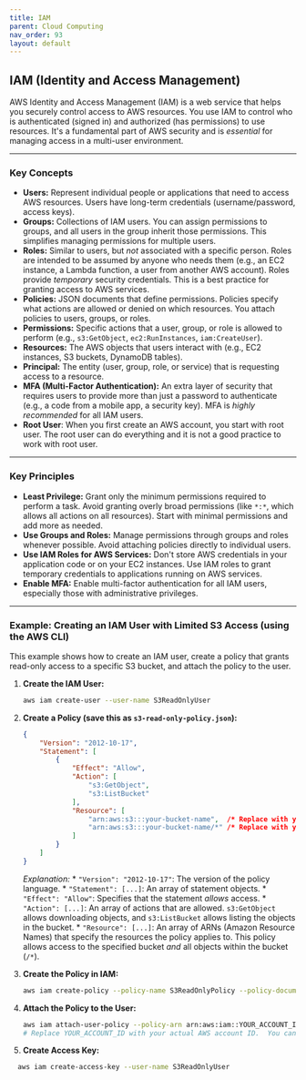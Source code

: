 ```yaml
---
title: IAM
parent: Cloud Computing
nav_order: 93
layout: default
---
```


## IAM (Identity and Access Management)

AWS Identity and Access Management (IAM) is a web service that helps you securely control access to AWS resources. You use IAM to control who is authenticated (signed in) and authorized (has permissions) to use resources.  It's a fundamental part of AWS security and is *essential* for managing access in a multi-user environment.

---

### Key Concepts

*   **Users:**  Represent individual people or applications that need to access AWS resources.  Users have long-term credentials (username/password, access keys).
*   **Groups:**  Collections of IAM users.  You can assign permissions to groups, and all users in the group inherit those permissions.  This simplifies managing permissions for multiple users.
*   **Roles:**  Similar to users, but *not* associated with a specific person.  Roles are intended to be assumed by anyone who needs them (e.g., an EC2 instance, a Lambda function, a user from another AWS account).  Roles provide *temporary* security credentials.  This is a best practice for granting access to AWS services.
*   **Policies:**  JSON documents that define permissions.  Policies specify what actions are allowed or denied on which resources.  You attach policies to users, groups, or roles.
*   **Permissions:**  Specific actions that a user, group, or role is allowed to perform (e.g., `s3:GetObject`, `ec2:RunInstances`, `iam:CreateUser`).
*   **Resources:**  The AWS objects that users interact with (e.g., EC2 instances, S3 buckets, DynamoDB tables).
*   **Principal:** The entity (user, group, role, or service) that is requesting access to a resource.
*   **MFA (Multi-Factor Authentication):**  An extra layer of security that requires users to provide more than just a password to authenticate (e.g., a code from a mobile app, a security key).  MFA is *highly recommended* for all IAM users.
* **Root User**: When you first create an AWS account, you start with root user. The root user can do everything and it is not a good practice to work with root user.

---

### Key Principles

*   **Least Privilege:** Grant only the minimum permissions required to perform a task.  Avoid granting overly broad permissions (like `*:*`, which allows all actions on all resources).  Start with minimal permissions and add more as needed.
*   **Use Groups and Roles:**  Manage permissions through groups and roles whenever possible.  Avoid attaching policies directly to individual users.
*   **Use IAM Roles for AWS Services:**  Don't store AWS credentials in your application code or on your EC2 instances.  Use IAM roles to grant temporary credentials to applications running on AWS services.
*   **Enable MFA:**  Enable multi-factor authentication for all IAM users, especially those with administrative privileges.

---

### Example: Creating an IAM User with Limited S3 Access (using the AWS CLI)

This example shows how to create an IAM user, create a policy that grants read-only access to a specific S3 bucket, and attach the policy to the user.

1.  **Create the IAM User:**

    ```bash
    aws iam create-user --user-name S3ReadOnlyUser
    ```

2.  **Create a Policy (save this as `s3-read-only-policy.json`):**

    ```json
    {
        "Version": "2012-10-17",
        "Statement": [
            {
                "Effect": "Allow",
                "Action": [
                    "s3:GetObject",
                    "s3:ListBucket"
                ],
                "Resource": [
                    "arn:aws:s3:::your-bucket-name",  /* Replace with your bucket's ARN */
                    "arn:aws:s3:::your-bucket-name/*" /* Replace with your bucket's ARN */
                ]
            }
        ]
    }
    ```
    *Explanation:*
        * `"Version": "2012-10-17"`: The version of the policy language.
        * `"Statement": [...]`: An array of statement objects.
        * `"Effect": "Allow"`:  Specifies that the statement *allows* access.
        * `"Action": [...]`:  An array of actions that are allowed. `s3:GetObject` allows downloading objects, and `s3:ListBucket` allows listing the objects in the bucket.
        * `"Resource": [...]`: An array of ARNs (Amazon Resource Names) that specify the resources the policy applies to. This policy allows access to the specified bucket *and* all objects within the bucket (`/*`).

3.  **Create the Policy in IAM:**

    ```bash
    aws iam create-policy --policy-name S3ReadOnlyPolicy --policy-document file://s3-read-only-policy.json
    ```

4.  **Attach the Policy to the User:**

    ```bash
    aws iam attach-user-policy --policy-arn arn:aws:iam::YOUR_ACCOUNT_ID:policy/S3ReadOnlyPolicy --user-name S3ReadOnlyUser
    # Replace YOUR_ACCOUNT_ID with your actual AWS account ID.  You can find your account ID in the AWS console.
    ```

5. **Create Access Key:**

  ```bash
    aws iam create-access-key --user-name S3ReadOnlyUser
  ```